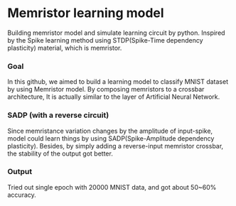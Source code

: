 # Memristor learning model
Building memristor model and simulate learning circuit by python.
Inspired by the Spike learning method using STDP(Spike-Time dependency plasticity) material, which is memristor.

### Goal
In this github, we aimed to build a learning model to classify MNIST dataset by using Memristor model.
By composing memristors to a crossbar architecture, It is actually similar to the layer of Artificial Neural Network.

### SADP (with a reverse circuit)
Since memristance variation changes by the amplitude of input-spike,
model could learn things by using SADP(Spike-Amplitude dependency plasticity).
Besides, by simply adding a reverse-input memristor crossbar, the stability of the output got better.  

### Output
Tried out single epoch with 20000 MNIST data, 
and got about 50~60% accuracy.


